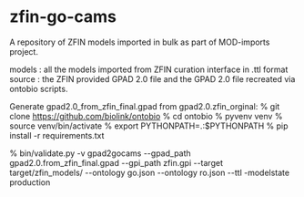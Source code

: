 # zfin-go-cams

A repository of ZFIN models imported in bulk as part of MOD-imports project. 

models : all the models imported from ZFIN curation interface in .ttl format
source : the ZFIN provided GPAD 2.0 file and the GPAD 2.0 file recreated via ontobio scripts.  

Generate gpad2.0_from_zfin_final.gpad from gpad2.0.zfin_orginal:
% git clone https://github.com/biolink/ontobio
% cd ontobio
% pyvenv venv
% source venv/bin/activate
% export PYTHONPATH=.:$PYTHONPATH
% pip install -r requirements.txt

% bin/validate.py -v gpad2gocams --gpad_path gpad2.0.from_zfin_final.gpad --gpi_path zfin.gpi --target target/zfin_models/ --ontology go.json --ontology ro.json --ttl -modelstate production